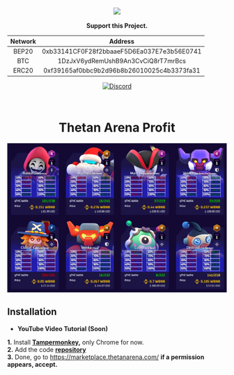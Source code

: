 <br/>
<div align="center">
    <img src="https://raw.githubusercontent.com/Felipefury/8-Ball-Pool-Hack-Guide-Line/master/src/img/icon.png">
  </a>

  <p align="center"><b>Support this Project.</b></p>
  
  | Network  |  Address  |
  | :---: | :---: |
  |  BEP20 |  0xb33141CF0F28f2bbaaeF5D6Ea037E7e3b56E0741 |
  |  BTC |  1DzJxV6ydRemUshB9An3CvCiQ8rT7mrBcs |
  |  ERC20 |  0xf39165af0bbc9b2d96b8b26010025c4b3373fa31  |
</div>

<p align="center">
    <a href="https://discord.gg/CxG3f7S">
        <img src="https://img.shields.io/discord/675323046680330261.svg?label=Discord&logo=discord" alt="Discord"/>
    </a>
</p>

<br>

<h1 align="center">Thetan Arena Profit</h1>

<p align="center">
    <img src="https://github.com/Felipefury/Thetan-Arena-Profit/blob/main/misc/preview.png?raw=true"/>
</p>

## Installation

- **YouTube Video Tutorial (Soon)**

**1.** Install **[Tampermonkey](https://chrome.google.com/webstore/detail/tampermonkey/dhdgffkkebhmkfjojejmpbldmpobfkfo?hl=pt),** only Chrome for now.<br>
**2.** Add the code **[repository](https://github.com/Felipefury/Thetan-Arena-Profit/raw/main/src/index.user.js)**<br>
**3.** Done, go to https://marketplace.thetanarena.com/ **if a permission appears, accept.**<br>
